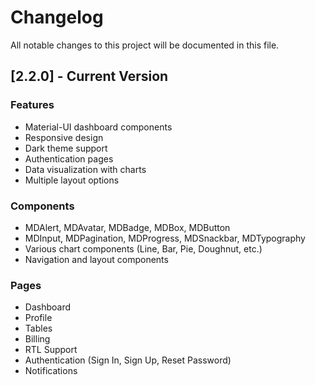 # Changelog

All notable changes to this project will be documented in this file.

## [2.2.0] - Current Version

### Features
- Material-UI dashboard components
- Responsive design
- Dark theme support
- Authentication pages
- Data visualization with charts
- Multiple layout options

### Components
- MDAlert, MDAvatar, MDBadge, MDBox, MDButton
- MDInput, MDPagination, MDProgress, MDSnackbar, MDTypography
- Various chart components (Line, Bar, Pie, Doughnut, etc.)
- Navigation and layout components

### Pages
- Dashboard
- Profile
- Tables
- Billing
- RTL Support
- Authentication (Sign In, Sign Up, Reset Password)
- Notifications
